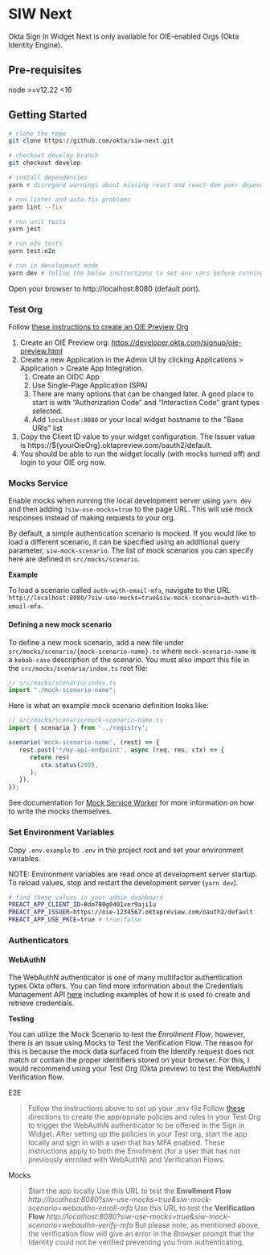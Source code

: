# SIW Next

Okta Sign In Widget Next is only available for OIE-enabled Orgs (Okta Identity Engine).

## Pre-requisites

node >=v12.22 <16

## Getting Started

```sh
# clone the repo
git clone https://github.com/okta/siw-next.git

# checkout develop branch
git checkout develop

# install dependencies
yarn # disregard warnings about missing react and react-dom peer dependencies

# run linter and auto-fix problems
yarn lint --fix

# run unit tests
yarn jest

# run e2e tests
yarn test:e2e

# run in development mode
yarn dev # follow the below instructions to set env vars before running the development server
```

Open your browser to http://localhost:8080 (default port).

### Test Org

Follow [these instructions to create an OIE Preview Org](https://oktawiki.atlassian.net/l/c/C6XKAt7g)

1. Create an OIE Preview org: <https://developer.okta.com/signup/oie-preview.html>
2. Create a new Application in the Admin UI by clicking Applications > Application > Create App Integration.
   1. Create an OIDC App
   2. Use Single-Page Application (SPA)
   3. There are many options that can be changed later. A good place to start is with “Authorization Code” and “Interaction Code” grant types selected.
   4. Add `localhost:8080` or your local widget hostname to the "Base URIs" list
3. Copy the Client ID value to your widget configuration. The Issuer value is https://${yourOieOrg}.oktapreview.com/oauth2/default.
4. You should be able to run the widget locally (with mocks turned off) and login to your OIE org now.

### Mocks Service

Enable mocks when running the local development server using `yarn dev` and then adding `?siw-use-mocks=true` to the page URL. This will use mock responses instead of making requests to your org.

By default, a simple authentication scenario is mocked. If you would like to load a different scenario, it can be specified using an additional query parameter, `siw-mock-scenario`. The list of mock scenarios you can specify here are defined in `src/mocks/scenario`.

**Example**

To load a scenario called `auth-with-email-mfa`, navigate to the URL `http://localhost:8080/?siw-use-mocks=true&siw-mock-scenario=auth-with-email-mfa`.

#### Defining a new mock scenario

To define a new mock scenario, add a new file under `src/mocks/scenario/{mock-scenario-name}.ts` where `mock-scenario-name` is a `kebab-case` description of the scenario. You must also import this file in the `src/mocks/scenario/index.ts` root file:

```ts
// src/mocks/scenario/index.ts
import "./mock-scenario-name";
```

Here is what an example mock scenario definition looks like:

```ts
// src/mocks/scenario/mock-scenario-name.ts
import { scenario } from '../registry';

scenario('mock-scenario-name', (rest) => {
   rest.post('*/my-api-endpoint', async (req, res, ctx) => {
      return res(
         ctx.status(200),
      );
   }),
});
```

See documentation for [Mock Service Worker](https://mswjs.io/docs/) for more information on how to write the mocks themselves.

### Set Environment Variables

Copy `.env.example` to `.env` in the project root and set your environment variables.

NOTE: Environment variables are read once at development server startup. To reload values, stop and restart the development server (`yarn dev`).

```sh
# find these values in your admin dashboard
PREACT_APP_CLIENT_ID=0do780g0401ver9aji1u
PREACT_APP_ISSUER=https://oie-1234567.oktapreview.com/oauth2/default
PREACT_APP_USE_PKCE=true # true|false
```

### Authenticators

#### WebAuthN

The WebAuthN authenticator is one of many multifactor authentication types Okta offers. You can find more information about the Credentials Management API [here](https://medium.com/webauthnworks/introduction-to-webauthn-api-5fd1fb46c285) including examples of how it is used to create and retrieve credentials.

**Testing**

You can utilize the Mock Scenario to test the _Enrollment Flow_, however, there is an issue using Mocks to Test the Verification Flow. The reason for this is because the mock data surfaced from the Identify request does not match or contain the proper identifiers stored on your browser. For this, I would recommend using your Test Org (Okta preview) to test the WebAuthN Verification flow.

E2E

> Follow the instructions above to set up your .env file
> Follow [these](https://oktawiki.atlassian.net/wiki/spaces/eng/pages/2442758711/IDX+SDK+-+WebAuthn+Manual+Test+Plan) directions to create the appropriate policies and rules in your Test Org to trigger the WebAuthN authenticator to be offered in the Sign in Widget.
> After setting up the policies in your Test org, start the app locally and sign in with a user that has MFA enabled.
> These instructions apply to both the Enrollment (for a user that has not previously enrolled with WebAuthN) and Verification Flows.

Mocks

> Start the app locally
> Use this URL to test the **Enrollment Flow** _http://localhost:8080?siw-use-mocks=true&siw-mock-scenario=webauthn-enroll-mfa_
> Use this URL to test the **Verification Flow** _http://localhost:8080?siw-use-mocks=true&siw-mock-scenario=webauthn-verify-mfa_ But please note, as mentioned above, the verification flow will give an error in the Browser prompt that the Identity could not be verified preventing you from authenticating.

